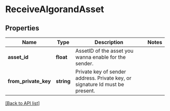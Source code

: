 # ReceiveAlgorandAsset

## Properties

Name | Type | Description | Notes
------------ | ------------- | ------------- | -------------
**asset_id** | **float** | AssetID of the asset you wanna enable for the sender. |
**from_private_key** | **string** | Private key of sender address. Private key, or signature Id must be present. |

[[Back to API list]](../../README.md#api-endpoints)

